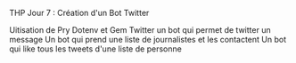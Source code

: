 THP Jour 7 : Création d'un Bot Twitter

Uitisation de Pry Dotenv et Gem Twitter
un bot qui permet de twitter un message
Un bot qui prend une liste de journalistes et les contactent
Un bot qui like tous les tweets d'une liste de personne
